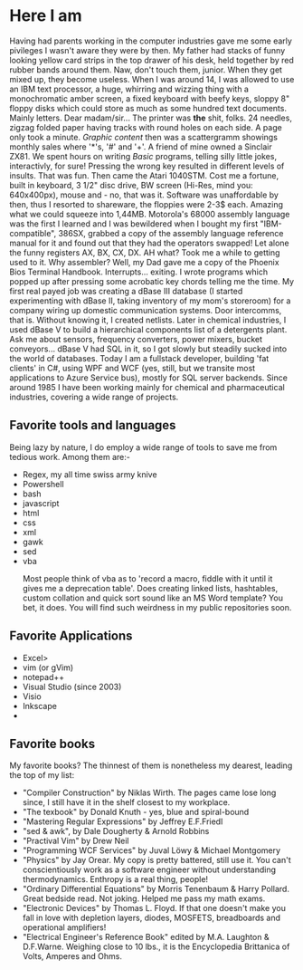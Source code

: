 # Here I am
Having had parents working in the computer industries gave me some early pivileges I wasn't aware they were by then. My father had stacks of funny looking yellow card strips in the top drawer of his desk, held together by red rubber bands around them.
Naw, don't touch them, junior. When they get mixed up, they become useless. When I was around 14, I was allowed to use an IBM text processor, a huge, whirring and wizzing thing with a monochromatic amber screen, a fixed keyboard with beefy keys, sloppy 8" floppy disks which could store as much as some hundred text documents. Mainly letters. Dear madam/sir... 
The printer was __the__ shit, folks. 24 needles, zigzag folded paper having tracks with round holes on each side. A page only took a minute. _Graphic content_ then was a scattergramm showings monthly sales where '*'s, '#' and '+'. A friend of mine owned a Sinclair ZX81. We spent hours on writing *Basic* programs, telling silly little jokes, interactivly, for sure! Pressing the wrong key resulted in different levels of insults. That was fun. Then came the Atari 1040STM. Cost me a fortune, built in keyboard, 3 1/2" disc drive, BW screen (Hi-Res, mind you: 640x400px), mouse and - no, that was it. Software was unaffordable by then, thus I resorted to shareware, the floppies were 2-3$ each. Amazing what we could squeeze into 1,44MB. Motorola's 68000 assembly language was the first I learned  and I was bewildered when I bought my first "IBM-compatible", 386SX, grabbed a copy of the assembly language reference manual for it and found out that they had the operators swapped! Let alone the funny registers AX, BX, CX, DX. AH what? Took me a while to getting used to it. Why assembler? Well, my Dad gave me a copy of the Phoenix Bios Terminal Handbook. Interrupts... exiting. I wrote programs which popped up after pressing some acrobatic key chords telling me the time.
My first real payed job was creating a dBase III database (I started experimenting with dBase II, taking inventory of my mom's storeroom) for a company wiring up domestic communication systems. Door intercomms, that is. Without knowing it, I created netlists. Later in chemical industries, I used dBase V to build a hierarchical components list of a detergents plant. Ask me about sensors, frequency converters, power mixers, bucket conveyors...
dBase V had SQL in it, so I got slowly but steadily sucked into the world of databases.
Today I am a fullstack developer, building 'fat clients' in C#, using WPF and WCF (yes, still, but we transite most applications to Azure Service bus), mostly for SQL server backends.
Since around 1985 I have been working mainly for chemical and pharmaceutical industries, covering a wide range of projects.

## Favorite tools and languages
Being lazy by nature, I do employ a wide range of tools to save me from tedious work. Among them are:-
<ul>
  <li>Regex, my all time swiss army knive</li>
  <li>Powershell</li>
  <li>bash</li>
  <li>javascript</li>
  <li>html</li>
  <li>css</li>
  <li>xml</li>
  <li>gawk</li>
  <li>sed</li>
  <li>vba<p>
    Most people think of vba  as to 'record a macro, fiddle with it until it gives me a deprecation table'.
    Does creating linked lists, hashtables, custom collation and quick sort sound like an MS Word template?
    You bet, it does. You will find such weirdness in my public repositories soon.
  </p></li>
</ul>
  
## Favorite Applications
 <ul>
 <li>Excel></li>
 <li>vim (or gVim)</li>
 <li>notepad++</li>
 <li>Visual Studio (since 2003)</li>
 <li>Visio</li>
 <li>Inkscape</li>
 <li></li>
 </ul>


## Favorite books
My favorite books? The thinnest of them is nonetheless my dearest, leading the top of my list:
* "Compiler Construction" by Niklas Wirth. The pages came lose long since, I still have it in the shelf closest to my workplace.
* "The texbook" by Donald Knuth - yes, blue and spiral-bound
* "Mastering Regular Expressions" by Jeffrey E.F.Friedl
* "sed & awk", by Dale Dougherty & Arnold Robbins
* "Practival Vim" by Drew Neil
* "Programming WCF Services" by Juval L&ouml;wy & Michael Montgomery
* "Physics" by Jay Orear. My copy is pretty battered, still use it. You can't conscientiously work as a software engineer without understanding thermodynamics. Enthropy is a real thing, people! 
* "Ordinary Differential Equations" by Morris Tenenbaum & Harry Pollard. Great bedside read. Not joking. Helped me pass my math exams. 
* "Electronic Devices" by Thomas L. Floyd. If that one doesn't make you fall in love with depletion layers, diodes, MOSFETS, breadboards and operational amplifiers!
* "Electrical Engineer's Reference Book" edited by M.A. Laughton & D.F.Warne. Weighing close to 10 lbs., it is the Encyclopedia Brittanica of Volts, Amperes and Ohms.
<!---
michaelfriedl/michaelfriedl is a ✨ special ✨ repository because its `README.md` (this file) appears on your GitHub profile.
You can click the Preview link to take a look at your changes. https://github.com/michaelfriedl/michaelfriedl/tree/main
--->


